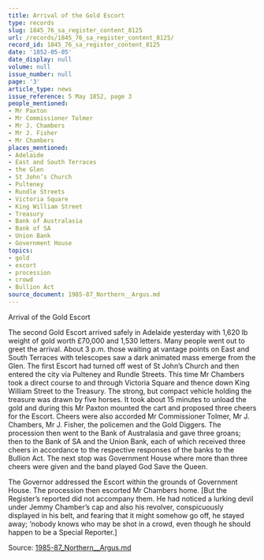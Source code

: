 ```yaml
---
title: Arrival of the Gold Escort
type: records
slug: 1845_76_sa_register_content_8125
url: /records/1845_76_sa_register_content_8125/
record_id: 1845_76_sa_register_content_8125
date: '1852-05-05'
date_display: null
volume: null
issue_number: null
page: '3'
article_type: news
issue_reference: 5 May 1852, page 3
people_mentioned:
- Mr Paxton
- Mr Commissioner Tolmer
- Mr J. Chambers
- Mr J. Fisher
- Mr Chambers
places_mentioned:
- Adelaide
- East and South Terraces
- the Glen
- St John’s Church
- Pulteney
- Rundle Streets
- Victoria Square
- King William Street
- Treasury
- Bank of Australasia
- Bank of SA
- Union Bank
- Government House
topics:
- gold
- escort
- procession
- crowd
- Bullion Act
source_document: 1985-87_Northern__Argus.md
---
```


Arrival of the Gold Escort

The second Gold Escort arrived safely in Adelaide yesterday with 1,620 lb weight of gold worth £70,000 and 1,530 letters.  Many people went out to greet the arrival.  About 3 p.m. those waiting at vantage points on East and South Terraces with telescopes saw a dark animated mass emerge from the Glen.  The first Escort had turned off west of St John’s Church and then entered the city via Pulteney and Rundle Streets.   This time Mr Chambers took a direct course to and through Victoria Square and thence down King William Street to the Treasury.  The strong, but compact vehicle holding the treasure was drawn by five horses.  It took about 15 minutes to unload the gold and during this Mr Paxton mounted the cart and proposed three cheers for the Escort.  Cheers were also accorded Mr Commissioner Tolmer, Mr J. Chambers, Mr J. Fisher, the policemen and the Gold Diggers.  The procession then went to the Bank of Australasia and gave three groans; then to the Bank of SA and the Union Bank, each of which received three cheers in accordance to the respective responses of the banks to the Bullion Act.  The next stop was Government House where more than three cheers were given and the band played God Save the Queen.

The Governor addressed the Escort within the grounds of Government House.  The procession then escorted Mr Chambers home.  [But the Register’s reported did not accompany them.  He had noticed a lurking devil under Jemmy Chamber’s cap and also his revolver, conspicuously displayed in his belt, and fearing that it might somehow go off, he stayed away; ‘nobody knows who may be shot in a crowd, even though he should happen to be a Special Reporter.]

Source: [1985-87_Northern__Argus.md](/downloads/markdown/1985-87_Northern__Argus.md)
